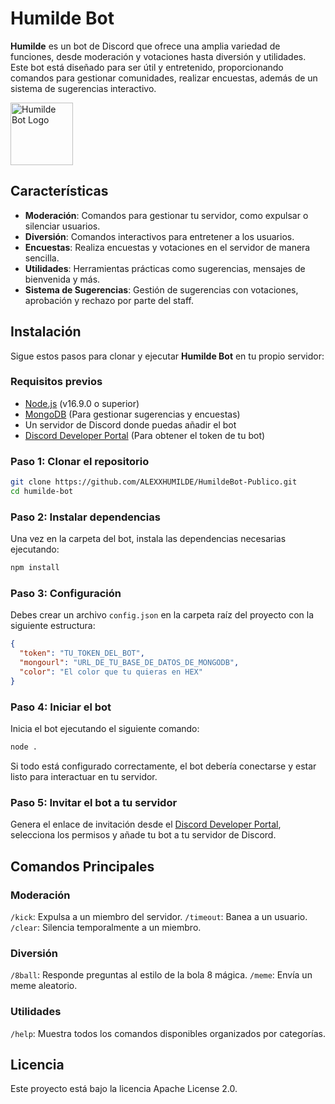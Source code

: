 # Humilde Bot

**Humilde** es un bot de Discord que ofrece una amplia variedad de funciones, desde moderación y votaciones hasta diversión y utilidades. Este bot está diseñado para ser útil y entretenido, proporcionando comandos para gestionar comunidades, realizar encuestas, además de un sistema de sugerencias interactivo.

<img src="https://cdn.discordapp.com/attachments/986117869597253634/1285250849697828914/fd9f627b51dc29febdf9ed76be728612.png?ex=66e996a1&is=66e84521&hm=1df609c25472af31249160d9a443d1e7d61de8032bce80dc4bcabf234e28a25b&" alt="Humilde Bot Logo" width="100"/>

## Características

- **Moderación**: Comandos para gestionar tu servidor, como expulsar o silenciar usuarios.
- **Diversión**: Comandos interactivos para entretener a los usuarios.
- **Encuestas**: Realiza encuestas y votaciones en el servidor de manera sencilla.
- **Utilidades**: Herramientas prácticas como sugerencias, mensajes de bienvenida y más.
- **Sistema de Sugerencias**: Gestión de sugerencias con votaciones, aprobación y rechazo por parte del staff.

## Instalación

Sigue estos pasos para clonar y ejecutar **Humilde Bot** en tu propio servidor:

### Requisitos previos

- [Node.js](https://nodejs.org/) (v16.9.0 o superior)
- [MongoDB](https://www.mongodb.com/) (Para gestionar sugerencias y encuestas)
- Un servidor de Discord donde puedas añadir el bot
- [Discord Developer Portal](https://discord.com/developers/applications) (Para obtener el token de tu bot)

### Paso 1: Clonar el repositorio

```bash
git clone https://github.com/ALEXXHUMILDE/HumildeBot-Publico.git
cd humilde-bot
```

### Paso 2: Instalar dependencias

Una vez en la carpeta del bot, instala las dependencias necesarias ejecutando:
```bash
npm install
```

### Paso 3: Configuración

Debes crear un archivo ``config.json`` en la carpeta raíz del proyecto con la siguiente estructura:
```json
{
  "token": "TU_TOKEN_DEL_BOT",
  "mongourl": "URL_DE_TU_BASE_DE_DATOS_DE_MONGODB",
  "color": "El color que tu quieras en HEX"
}
```

### Paso 4: Iniciar el bot

Inicia el bot ejecutando el siguiente comando:
```bash
node .
```

Si todo está configurado correctamente, el bot debería conectarse y estar listo para interactuar en tu servidor.

### Paso 5: Invitar el bot a tu servidor
Genera el enlace de invitación desde el [Discord Developer Portal](https://discord.com/developers/applications), selecciona los permisos y añade tu bot a tu servidor de Discord.

## Comandos Principales

### Moderación
``/kick``: Expulsa a un miembro del servidor.
``/timeout``: Banea a un usuario.
``/clear``: Silencia temporalmente a un miembro.

### Diversión
``/8ball``: Responde preguntas al estilo de la bola 8 mágica.
``/meme``: Envía un meme aleatorio.

### Utilidades
``/help``: Muestra todos los comandos disponibles organizados por categorías.

## Licencia
Este proyecto está bajo la licencia Apache License 2.0.
